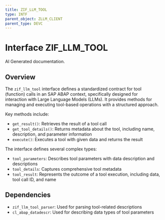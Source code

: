 ```yaml
---
title: ZIF_LLM_TOOL
type: INTF
parent_object: ZLLM_CLIENT
parent_type: DEVC
---
```


# Interface ZIF_LLM_TOOL

AI Generated documentation.
## Overview
The `zif_llm_tool` interface defines a standardized contract for tool (function) calls in an SAP ABAP context, specifically designed for interaction with Large Language Models (LLMs). It provides methods for managing and executing tool-based operations with a structured approach.

Key methods include:
- `get_result()`: Retrieves the result of a tool call
- `get_tool_details()`: Returns metadata about the tool, including name, description, and parameter information
- `execute()`: Executes a tool with given data and returns the result

The interface defines several complex types:
- `tool_parameters`: Describes tool parameters with data description and descriptions
- `tool_details`: Captures comprehensive tool metadata
- `tool_result`: Represents the outcome of a tool execution, including data, tool call ID, and name

## Dependencies
- `zif_llm_tool_parser`: Used for parsing tool-related descriptions
- `cl_abap_datadescr`: Used for describing data types of tool parameters

